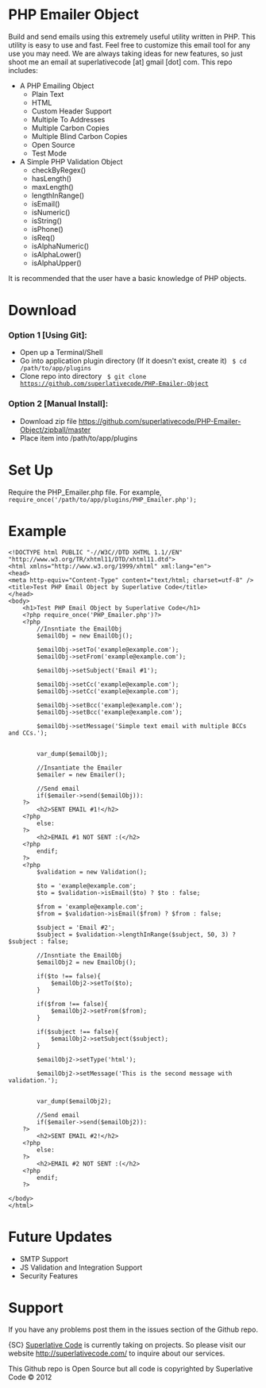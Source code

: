 # PHP Emailer Object

Build and send emails using this extremely useful utility written in PHP. This utility is easy to use and fast. Feel free to customize this email tool for any use you may need. We are always taking ideas for new features, so just shoot me an email at superlativecode [at] gmail [dot] com.  This repo includes:
* A PHP Emailing Object
	* Plain Text
	* HTML
	* Custom Header Support
	* Multiple To Addresses
	* Multiple Carbon Copies
	* Multiple Blind Carbon Copies
	* Open Source
	* Test Mode
* A Simple PHP Validation Object
	* checkByRegex()
	* hasLength()
	* maxLength()
	* lengthInRange()
	* isEmail()
	* isNumeric()
	* isString()
	* isPhone()
	* isReq()
	* isAlphaNumeric()
	* isAlphaLower()
	* isAlphaUpper()

It is recommended that the user have a basic knowledge of PHP objects.

# Download

### Option 1 [Using Git]:

* Open up a Terminal/Shell
* Go into application plugin directory (If it doesn't exist, create it)
    <code> $ cd /path/to/app/plugins </code>
* Clone repo into directory
    <code> $ git clone https://github.com/superlativecode/PHP-Emailer-Object </code>
	
### Option 2 [Manual Install]:

* Download zip file https://github.com/superlativecode/PHP-Emailer-Object/zipball/master
* Place item into /path/to/app/plugins

# Set Up

Require the PHP_Emailer.php file. For example,
	<code> require_once('/path/to/app/plugins/PHP_Emailer.php'); </code>

# Example

	<!DOCTYPE html PUBLIC "-//W3C//DTD XHTML 1.1//EN" "http://www.w3.org/TR/xhtml11/DTD/xhtml11.dtd">
	<html xmlns="http://www.w3.org/1999/xhtml" xml:lang="en">
	<head>
	<meta http-equiv="Content-Type" content="text/html; charset=utf-8" />
	<title>Test PHP Email Object by Superlative Code</title>
	</head>
	<body>
		<h1>Test PHP Email Object by Superlative Code</h1>
		<?php require_once('PHP_Emailer.php')?>
		<?php
			//Insntiate the EmailObj
			$emailObj = new EmailObj();
			
			$emailObj->setTo('example@example.com');
			$emailObj->setFrom('example@example.com');
			
			$emailObj->setSubject('Email #1');
			
			$emailObj->setCc('example@example.com');
			$emailObj->setCc('example@example.com');
			
			$emailObj->setBcc('example@example.com');	
			$emailObj->setBcc('example@example.com');
		
			$emailObj->setMessage('Simple text email with multiple BCCs and CCs.');
			
			
			var_dump($emailObj);
			
			//Insantiate the Emailer
			$emailer = new Emailer();
			
			//Send email
			if($emailer->send($emailObj)):
		?>
			<h2>SENT EMAIL #1!</h2>
		<?php
			else:
		?>
			<h2>EMAIL #1 NOT SENT :(</h2>
		<?php
			endif;
		?>
		<?php
			$validation = new Validation();
			
			$to = 'example@example.com';
			$to = $validation->isEmail($to) ? $to : false;
			
			$from = 'example@example.com';
			$from = $validation->isEmail($from) ? $from : false;
			
			$subject = 'Email #2';
			$subject = $validation->lengthInRange($subject, 50, 3) ? $subject : false;
			
			//Insntiate the EmailObj
			$emailObj2 = new EmailObj();
			
			if($to !== false){
				$emailObj2->setTo($to);
			}
			
			if($from !== false){
				$emailObj2->setFrom($from);
			}
			
			if($subject !== false){
				$emailObj2->setSubject($subject);
			}
			
			$emailObj2->setType('html');
			
			$emailObj2->setMessage('This is the second message with validation.');
			
			
			var_dump($emailObj2);
			
			//Send email
			if($emailer->send($emailObj2)):
		?>
			<h2>SENT EMAIL #2!</h2>
		<?php
			else:
		?>
			<h2>EMAIL #2 NOT SENT :(</h2>
		<?php
			endif;
		?>
	
	</body>
	</html>	
# Future Updates
* SMTP Support
* JS Validation and Integration Support
* Security Features	
	
# Support

If you have any problems post them in the issues section of the Github repo.

{SC} <a href="http://superlativecode.com/">Superlative Code</a> is currently taking on projects. So please visit our website http://superlativecode.com/ to inquire about our services.

This Github repo is Open Source but all code is copyrighted by Superlative Code &copy; 2012 